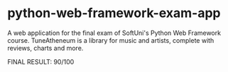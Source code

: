 # python-web-framework-exam-app
A web application for the final exam of SoftUni's Python Web Framework course. TuneAtheneum is a library for music and artists, complete with reviews, charts and more.

FINAL RESULT: 90/100
